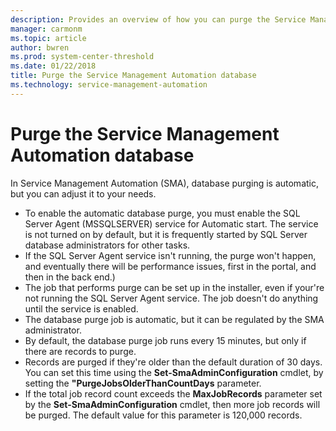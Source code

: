 ```yaml
---
description: Provides an overview of how you can purge the Service Management Automation database.
manager: carmonm
ms.topic: article
author: bwren
ms.prod: system-center-threshold
ms.date: 01/22/2018
title: Purge the Service Management Automation database
ms.technology: service-management-automation
---
```


# Purge the Service Management Automation database

In Service Management Automation (SMA), database purging is automatic, but you can adjust it to your needs.

- To enable the automatic database purge, you must enable the SQL Server Agent (MSSQLSERVER) service for Automatic start. The service is not turned on by default, but it is frequently started by SQL Server database administrators for other tasks.
- If the SQL Server Agent service isn't running, the purge won't happen, and eventually there will be performance issues, first in the portal, and then in the back end.)
- The job that performs purge can be set up in the installer, even if your're not running the SQL Server Agent service. The job doesn't do anything until the service is enabled.
- The database purge job is automatic, but it can be regulated by the SMA administrator.
- By default, the database purge job runs every 15 minutes, but only if there are records to purge.
- Records are purged if they're older than the default duration of 30 days. You can set this time using the **Set-SmaAdminConfiguration** cmdlet, by setting the **"PurgeJobsOlderThanCountDays** parameter.
-   If the total job record count exceeds the **MaxJobRecords** parameter set by the **Set-SmaAdminConfiguration** cmdlet, then more job records will be purged. The default value for this parameter is 120,000 records.
